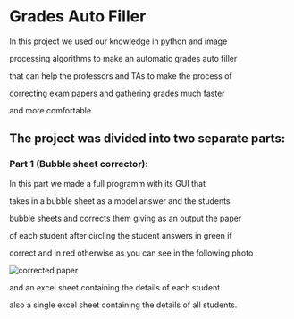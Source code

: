 # Grades Auto Filler

In this project we used our knowledge in python and image

processing algorithms to make an automatic grades auto filler

that can help the professors and TAs to make the process of 

correcting exam papers and gathering grades much faster

and more comfortable


## The project was divided into two separate parts:

### Part 1 (Bubble sheet corrector):

In this part we made a full programm with its GUI that

takes in a bubble sheet as a model answer and the students

bubble sheets and corrects them giving as an output the paper

of each student after circling the student answers in green if

correct and in red otherwise as you can see in the following photo

![corrected paper](https://github.com/itsHamdySalem/grades-auto-filler/assets/70281704/caa4df3f-c96c-4921-8751-e2169c80eb67)

and an excel sheet containing the details of each student

also a single excel sheet containing the details of all students.
